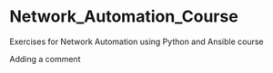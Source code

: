# Network_Automation_Course
Exercises for Network Automation using Python and Ansible course

Adding a comment
